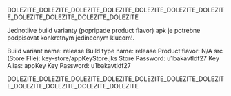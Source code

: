 DOLEZITE_DOLEZITE_DOLEZITE_DOLEZITE_DOLEZITE_DOLEZITE_DOLEZITE_DOLEZITE_DOLEZITE_DOLEZITE_DOLEZITE

Jednotlive build varianty (popripade product flavor) apk je potrebne podpisovat konkretnym jedinecnym klucom!.

Build variant name: release
Build type name: release
Product flavor: N/A
src (Store FIle): key-store/appKeyStore.jks
Store Password: u1bakavtldf27
Key Alias: appKey
Key Password: u1bakavtldf27


DOLEZITE_DOLEZITE_DOLEZITE_DOLEZITE_DOLEZITE_DOLEZITE_DOLEZITE_DOLEZITE_DOLEZITE_DOLEZITE_DOLEZITE